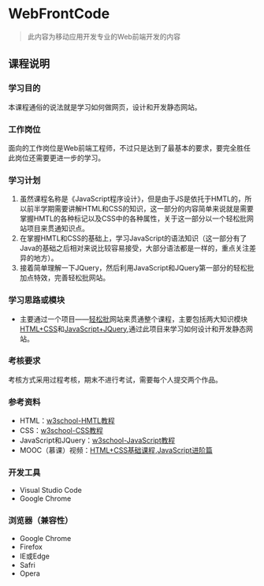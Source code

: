 # WebFrontCode

>此内容为移动应用开发专业的Web前端开发的内容

## 课程说明

### 学习目的

本课程通俗的说法就是学习如何做网页，设计和开发静态网站。

### 工作岗位

面向的工作岗位是Web前端工程师，不过只是达到了最基本的要求，要完全胜任此岗位还需要更进一步的学习。

### 学习计划

1. 虽然课程名称是《JavaScript程序设计》，但是由于JS是依托于HMTL的，所以前半学期需要讲解HTML和CSS的知识，这一部分的内容简单来说就是需要掌握HMTL的各种标记以及CSS中的各种属性，关于这一部分以一个轻松批网站项目来贯通知识点。
2. 在掌握HMTL和CSS的基础上，学习JavaScript的语法知识（这一部分有了Java的基础之后相对来说比较容易接受，大部分语法都是一样的，重点关注差异的地方）。
3. 接着简单理解一下JQuery，然后利用JavaScript和JQuery第一部分的轻松批加点特效，完善轻松批网站。

### 学习思路或模块

* 主要通过一个项目——[轻松批](https://github.com/wuwuzhishu/WebFrontCode/tree/master/qingsongpi)网站来贯通整个课程，主要包括两大知识模块[HTML+CSS](https://github.com/wuwuzhishu/WebFrontCode/tree/master/HTML%2BCSS)和[JavaScript+JQuery](https://github.com/wuwuzhishu/WebFrontCode/tree/master/JS%2BJQuery),通过此项目来学习如何设计和开发静态网站。

### 考核要求

考核方式采用过程考核，期末不进行考试，需要每个人提交两个作品。

### 参考资料

* HTML：[w3school-HMTL教程](http://www.w3school.com.cn/html/index.asp )
* CSS：[w3school-CSS教程](http://www.w3school.com.cn/css/index.asp )
* JavaScript和JQuery：[w3school-JavaScript教程](http://www.w3school.com.cn/js/index.asp "")
* MOOC（慕课）视频：[HTML+CSS基础课程](https://www.imooc.com/learn/9),[JavaScript进阶篇](https://www.imooc.com/learn/10)

### 开发工具

* Visual Studio Code
* Google Chrome

### 浏览器（兼容性）

* Google Chrome
* Firefox
* IE或Edge
* Safri
* Opera